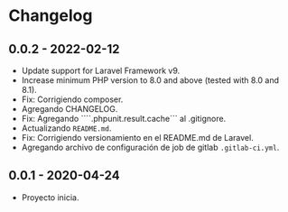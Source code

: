 # Changelog

## 0.0.2 - 2022-02-12

- Update support for Laravel Framework v9.
- Increase minimum PHP version to 8.0 and above (tested with 8.0 and 8.1).
- Fix: Corrigiendo composer.
- Agregando CHANGELOG.
- Fix: Agregando ````.phpunit.result.cache``` al .gitignore.
- Actualizando ```README.md```.
- Fix: Corrigiendo versionamiento en el README.md de Laravel.
- Agregando archivo de configuración de job de gitlab ```.gitlab-ci.yml```.

## 0.0.1 - 2020-04-24

- Proyecto inicia.
